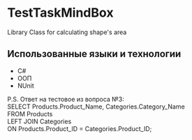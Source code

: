 # TestTaskMindBox
Library Class for calculating shape's area 

## Использованные языки и технологии
- С#
- ООП
- NUnit

P.S. Ответ на тестовое из вопроса №3:
<br /> SELECT Products.Product_Name, Categories.Category_Name
<br /> FROM Products
<br /> LEFT JOIN Categories 
<br />  ON Products.Product_ID = Categories.Product_ID;

